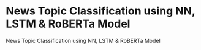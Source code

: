 # News Topic Classification using NN, LSTM & RoBERTa Model
 News Topic Classification using NN, LSTM & RoBERTa Model
